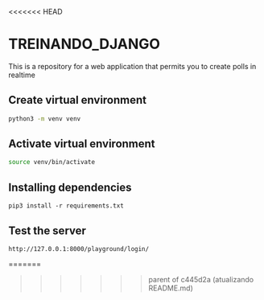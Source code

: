 <<<<<<< HEAD
# TREINANDO_DJANGO

This is a repository for a web application that permits you to create polls in realtime

## Create virtual environment

```bash
python3 -m venv venv
```

## Activate virtual environment

```bash
source venv/bin/activate
```

## Installing dependencies

```pip
pip3 install -r requirements.txt
```
## Test the server
```run
http://127.0.0.1:8000/playground/login/
```
=======
>>>>>>> parent of c445d2a (atualizando README.md)
